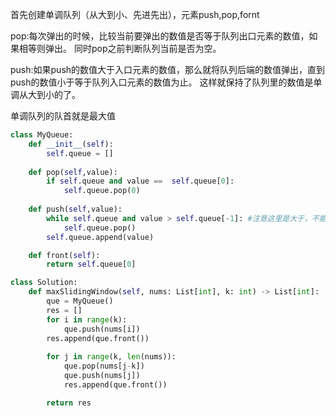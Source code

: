 首先创建单调队列（从大到小、先进先出），元素push,pop,fornt

pop:每次弹出的时候，比较当前要弹出的数值是否等于队列出口元素的数值，如果相等则弹出。
    同时pop之前判断队列当前是否为空。
    
push:如果push的数值大于入口元素的数值，那么就将队列后端的数值弹出，直到push的数值小于等于队列入口元素的数值为止。
     这样就保持了队列里的数值是单调从大到小的了。
     
单调队列的队首就是最大值
```python
class MyQueue:
    def __init__(self):
        self.queue = []
    
    def pop(self,value):
        if self.queue and value ==  self.queue[0]:
            self.queue.pop(0)
    
    def push(self,value):
        while self.queue and value > self.queue[-1]: #注意这里是大于，不能大于等于，因为可能有两个相等的一样大的数值
            self.queue.pop()
        self.queue.append(value)

    def front(self):
        return self.queue[0]

class Solution:
    def maxSlidingWindow(self, nums: List[int], k: int) -> List[int]:
        que = MyQueue()
        res = []
        for i in range(k):
            que.push(nums[i])
        res.append(que.front())
        
        for j in range(k, len(nums)):
            que.pop(nums[j-k])
            que.push(nums[j])
            res.append(que.front())

        return res

```
